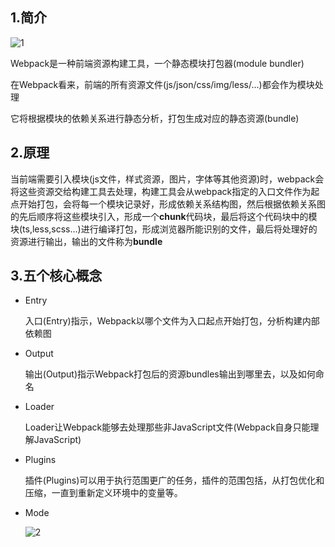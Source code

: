 ## 1.简介

![1](https://hjc0930.oss-cn-hangzhou.aliyuncs.com/webpack.png)

Webpack是一种前端资源构建工具，一个静态模块打包器(module bundler)

在Webpack看来，前端的所有资源文件(js/json/css/img/less/...)都会作为模块处理

它将根据模块的依赖关系进行静态分析，打包生成对应的静态资源(bundle)

## 2.原理

当前端需要引入模块(js文件，样式资源，图片，字体等其他资源)时，webpack会将这些资源交给构建工具去处理，构建工具会从webpack指定的入口文件作为起点开始打包，会将每一个模块记录好，形成依赖关系结构图，然后根据依赖关系图的先后顺序将这些模块引入，形成一个**chunk**代码块，最后将这个代码块中的模块(ts,less,scss...)进行编译打包，形成浏览器所能识别的文件，最后将处理好的资源进行输出，输出的文件称为**bundle**

## 3.五个核心概念

- Entry

  入口(Entry)指示，Webpack以哪个文件为入口起点开始打包，分析构建内部依赖图

- Output

  输出(Output)指示Webpack打包后的资源bundles输出到哪里去，以及如何命名

- Loader

  Loader让Webpack能够去处理那些非JavaScript文件(Webpack自身只能理解JavaScript)

- Plugins

  插件(Plugins)可以用于执行范围更广的任务，插件的范围包括，从打包优化和压缩，一直到重新定义环境中的变量等。

- Mode

  ![2](https://hjc0930.oss-cn-hangzhou.aliyuncs.com/modal.png)